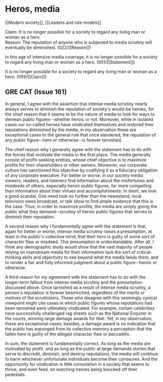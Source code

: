 # Heros, media

[[Modern society]], [[Leaders and role models]]

Claim: It is no longer possible for a society to regard any living man or woman as a hero.<br>
Reason: The reputation of anyone who is subjected to media scrutiny will eventually be diminished.
(022/[[Reason]])

In this age of intensive media coverage, it is no longer possible for a society to regard any living man or woman as a hero.
(051/[[Statement]])

It is no longer possible for a society to regard any living man or woman as a hero.
(059/[[Claim]])

## GRE CAT (Issue 161)

In general, I agree with the assertion that intense media scrutiny nearly always serves to diminish the reputation of society's would-be heroes, for the chief reason that it seems to be the nature of media to look for ways to demean public figures--whether heroic or not.
Moreover, while in isolated cases our so-called heroes have vindicated themselves and restored their reputations diminished by the media, in my observation these are exceptional cases to the general rule that once slandered, the reputation of any public figure--hero or otherwise--is forever tarnished.

The chief reason why I generally agree with the statement has to do with the forces that motivate the media in the first place.
The media generally consist of profit-seeking entities, whose chief objective is to maximize profits for their shareholders or other owners.
Moreover, our corporate culture has sanctioned this objective by codifying it as a fiduciary obligation of any corporate executive.
For better or worse, in our society media viewers, readers, and listeners find information about the misfortunes and misdeeds of others, especially heroic public figures, far more compelling than information about their virtues and accomplishments.
In short, we love a good scandal.
One need look no further than the newsstand, local television news broadcast, or talk show to find ample evidence that this is the case.
Thus, in order to maximize profits, the media are simply giving the public what they demand--scrutiny of heroic public figures that serves to diminish their reputation.

A second reason why I fundamentally agree with the statement is that, again for better or worse, intense media scrutiny raises a presumption, at least in the public's collective mind, that their hero is guilty of some sort of character flaw or misdeed.
This presumption is understandable.
After all, I think any demographic study would show that the vast majority of people relying on mainstream media for their information lack the sort of critical-thinking skills and objectivity to see beyond what the media feeds them, and to render a fair and fully informed judgment about a public figure--heroic or otherwise.

A third reason for my agreement with the statement has to do with the longer-term fallout from intense media scrutiny and the presumption discussed above.
Once tarnished as a result of intense media scrutiny, a person's reputation is forever besmirched, regardless of the merits or motives of the scrutinizers.
Those who disagree with this seemingly cynical viewpoint might cite cases in which public figures whose reputations had been tarnished were ultimately vindicated.
For example, certain celebrities have successfully challenged rag sheets such as the National Enquirer in the courts, winning large damage awards for libel.
Yet, in my observation, these are exceptional cases; besides, a damage award is no indication that the public has expunged from its collective memory a perception that the fallen hero is guilty of the alleged character flaw or peccadillo.

In sum, the statement is fundamentally correct.
As long as the media are motivated by profit, and as long as the public at large demands stories that serve to discredit, diminish, and destroy reputations, the media will continue to harm whichever unfortunate individuals become their cynosures.
And the opportunity for vindication is little consolation in a society that seems to thrive, and even feed, on watching heroes being knocked off their pedestals.